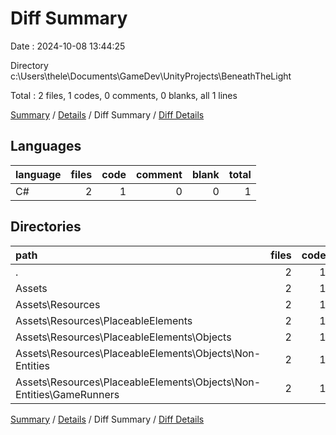 # Diff Summary

Date : 2024-10-08 13:44:25

Directory c:\\Users\\thele\\Documents\\GameDev\\UnityProjects\\BeneathTheLight

Total : 2 files,  1 codes, 0 comments, 0 blanks, all 1 lines

[Summary](results.md) / [Details](details.md) / Diff Summary / [Diff Details](diff-details.md)

## Languages
| language | files | code | comment | blank | total |
| :--- | ---: | ---: | ---: | ---: | ---: |
| C# | 2 | 1 | 0 | 0 | 1 |

## Directories
| path | files | code | comment | blank | total |
| :--- | ---: | ---: | ---: | ---: | ---: |
| . | 2 | 1 | 0 | 0 | 1 |
| Assets | 2 | 1 | 0 | 0 | 1 |
| Assets\\Resources | 2 | 1 | 0 | 0 | 1 |
| Assets\\Resources\\PlaceableElements | 2 | 1 | 0 | 0 | 1 |
| Assets\\Resources\\PlaceableElements\\Objects | 2 | 1 | 0 | 0 | 1 |
| Assets\\Resources\\PlaceableElements\\Objects\\Non-Entities | 2 | 1 | 0 | 0 | 1 |
| Assets\\Resources\\PlaceableElements\\Objects\\Non-Entities\\GameRunners | 2 | 1 | 0 | 0 | 1 |

[Summary](results.md) / [Details](details.md) / Diff Summary / [Diff Details](diff-details.md)